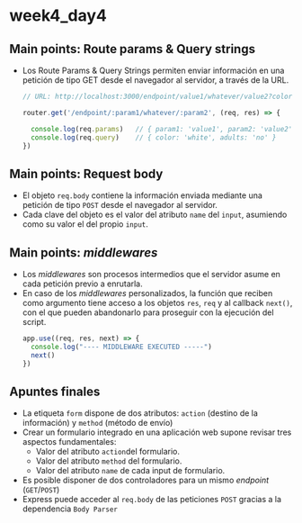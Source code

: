 # week4_day4


## Main points: Route params & Query strings

- Los Route Params & Query Strings permiten enviar información en una petición de tipo GET desde el navegador al servidor, a través de la URL.
  ````javascript
  // URL: http://localhost:3000/endpoint/value1/whatever/value2?color=white&adults=no

  router.get('/endpoint/:param1/whatever/:param2', (req, res) => {

    console.log(req.params)   // { param1: 'value1', param2: 'value2' }
    console.log(req.query)    // { color: 'white', adults: 'no' }
  })
  ````

## Main points: Request body
- El objeto `req.body` contiene la información enviada mediante una petición de tipo `POST` desde el navegador al servidor.
- Cada clave del objeto es el valor del atributo `name` del `input`, asumiendo como su valor el del propio `input`.

## Main points: *middlewares*
- Los *middlewares* son procesos intermedios que el servidor asume en cada petición previo a enrutarla.
- En caso de los *middlewares* personalizados, la función que reciben como argumento tiene acceso a los objetos `res`, `req` y al callback `next()`, con el que pueden abandonarlo para proseguir con la ejecución del script.
  ````javascript
  app.use((req, res, next) => {
    console.log("---- MIDDLEWARE EXECUTED -----")
    next()
  })
  ````
  
## Apuntes finales
- La etiqueta `form` dispone de dos atributos: `action` (destino de la información) y `method` (método de envío)
- Crear un formulario integrado en una aplicación web supone revisar tres aspectos fundamentales:
  - Valor del atributo `action`del formulario.
  - Valor del atributo `method` del formulario.
  - Valor del atributo `name` de cada input de formulario. 
- Es posible disponer de dos controladores para un mismo *endpoint* (`GET`/`POST`)
- Express puede acceder al `req.body` de las peticiones `POST` gracias a la dependencia `Body Parser`
